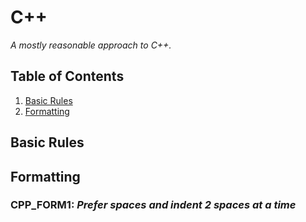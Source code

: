 # C++

_A mostly reasonable approach to C++._

## Table of Contents

1. [Basic Rules](#basic-rules)
1. [Formatting](#formatting)

## Basic Rules

## Formatting

### CPP_FORM1: _Prefer spaces and indent 2 spaces at a time_

